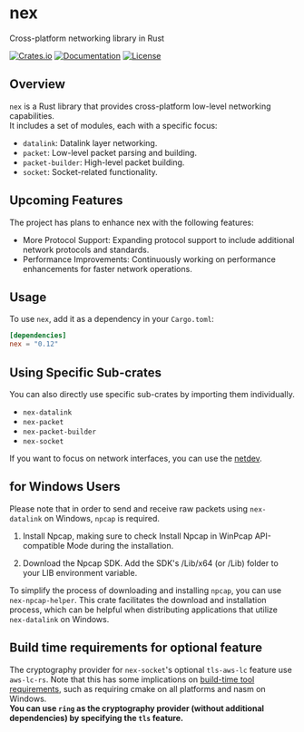 # nex

Cross-platform networking library in Rust

[![Crates.io](https://img.shields.io/crates/v/nex.svg)](https://crates.io/crates/nex)
[![Documentation](https://docs.rs/nex/badge.svg)](https://docs.rs/nex)
[![License](https://img.shields.io/crates/l/nex.svg)](https://github.com/shellrow/nex/blob/main/LICENSE)

## Overview

`nex` is a Rust library that provides cross-platform low-level networking capabilities.   
It includes a set of modules, each with a specific focus:

- `datalink`: Datalink layer networking. 
- `packet`: Low-level packet parsing and building. 
- `packet-builder`: High-level packet building. 
- `socket`: Socket-related functionality.

## Upcoming Features
The project has plans to enhance nex with the following features:  
- More Protocol Support: Expanding protocol support to include additional network protocols and standards.
- Performance Improvements: Continuously working on performance enhancements for faster network operations.

## Usage

To use `nex`, add it as a dependency in your `Cargo.toml`:

```toml
[dependencies]
nex = "0.12"
```

## Using Specific Sub-crates
You can also directly use specific sub-crates by importing them individually.
- `nex-datalink`
- `nex-packet`
- `nex-packet-builder`
- `nex-socket`

If you want to focus on network interfaces, you can use the [netdev](https://github.com/shellrow/netdev).


## for Windows Users
Please note that in order to send and receive raw packets using `nex-datalink` on Windows, `npcap` is required.

1. Install Npcap, making sure to check Install Npcap in WinPcap API-compatible Mode during the installation.

2. Download the Npcap SDK. Add the SDK's /Lib/x64 (or /Lib) folder to your LIB environment variable.

To simplify the process of downloading and installing `npcap`, you can use `nex-npcap-helper`. This crate facilitates the download and installation process, which can be helpful when distributing applications that utilize `nex-datalink` on Windows.

## Build time requirements for optional feature
The cryptography provider for `nex-socket`'s optional `tls-aws-lc` feature use `aws-lc-rs`. Note that this has some implications on [build-time tool requirements](https://aws.github.io/aws-lc-rs/requirements/index.html), such as requiring cmake on all platforms and nasm on Windows.  
**You can use `ring` as the cryptography provider (without additional dependencies) by specifying the `tls` feature.**
